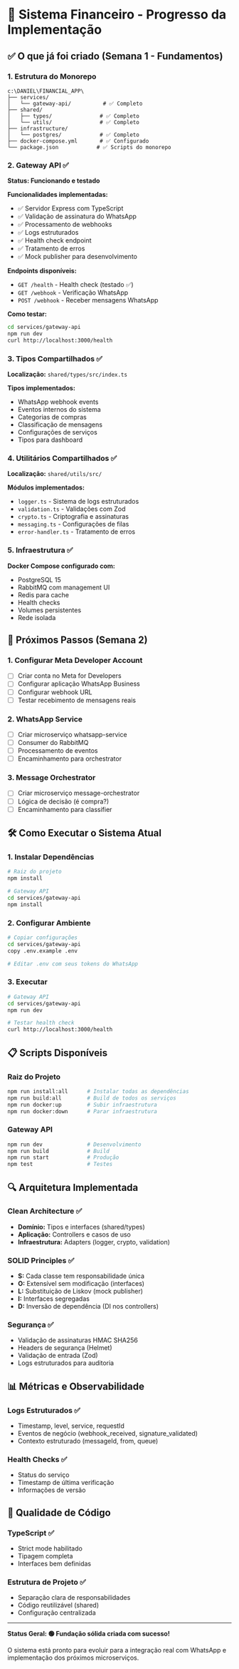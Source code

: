 # 🚀 Sistema Financeiro - Progresso da Implementação

## ✅ O que já foi criado (Semana 1 - Fundamentos)

### 1. Estrutura do Monorepo
```
c:\DANIEL\FINANCIAL_APP\
├── services/
│   └── gateway-api/          # ✅ Completo
├── shared/
│   ├── types/               # ✅ Completo
│   └── utils/               # ✅ Completo
├── infrastructure/
│   └── postgres/            # ✅ Completo
├── docker-compose.yml       # ✅ Configurado
└── package.json            # ✅ Scripts do monorepo
```

### 2. Gateway API ✅
**Status: Funcionando e testado**

**Funcionalidades implementadas:**
- ✅ Servidor Express com TypeScript
- ✅ Validação de assinatura do WhatsApp
- ✅ Processamento de webhooks
- ✅ Logs estruturados
- ✅ Health check endpoint
- ✅ Tratamento de erros
- ✅ Mock publisher para desenvolvimento

**Endpoints disponíveis:**
- `GET /health` - Health check (testado ✅)
- `GET /webhook` - Verificação WhatsApp
- `POST /webhook` - Receber mensagens WhatsApp

**Como testar:**
```bash
cd services/gateway-api
npm run dev
curl http://localhost:3000/health
```

### 3. Tipos Compartilhados ✅
**Localização:** `shared/types/src/index.ts`

**Tipos implementados:**
- WhatsApp webhook events
- Eventos internos do sistema
- Categorias de compras
- Classificação de mensagens
- Configurações de serviços
- Tipos para dashboard

### 4. Utilitários Compartilhados ✅
**Localização:** `shared/utils/src/`

**Módulos implementados:**
- `logger.ts` - Sistema de logs estruturados
- `validation.ts` - Validações com Zod
- `crypto.ts` - Criptografia e assinaturas
- `messaging.ts` - Configurações de filas
- `error-handler.ts` - Tratamento de erros

### 5. Infraestrutura ✅
**Docker Compose configurado com:**
- PostgreSQL 15
- RabbitMQ com management UI
- Redis para cache
- Health checks
- Volumes persistentes
- Rede isolada

## 🔄 Próximos Passos (Semana 2)

### 1. Configurar Meta Developer Account
- [ ] Criar conta no Meta for Developers
- [ ] Configurar aplicação WhatsApp Business
- [ ] Configurar webhook URL
- [ ] Testar recebimento de mensagens reais

### 2. WhatsApp Service
- [ ] Criar microserviço whatsapp-service
- [ ] Consumer do RabbitMQ
- [ ] Processamento de eventos
- [ ] Encaminhamento para orchestrator

### 3. Message Orchestrator
- [ ] Criar microserviço message-orchestrator
- [ ] Lógica de decisão (é compra?)
- [ ] Encaminhamento para classifier

## 🛠️ Como Executar o Sistema Atual

### 1. Instalar Dependências
```bash
# Raiz do projeto
npm install

# Gateway API
cd services/gateway-api
npm install
```

### 2. Configurar Ambiente
```bash
# Copiar configurações
cd services/gateway-api
copy .env.example .env

# Editar .env com seus tokens do WhatsApp
```

### 3. Executar
```bash
# Gateway API
cd services/gateway-api
npm run dev

# Testar health check
curl http://localhost:3000/health
```

## 📋 Scripts Disponíveis

### Raiz do Projeto
```bash
npm run install:all      # Instalar todas as dependências
npm run build:all        # Build de todos os serviços
npm run docker:up        # Subir infraestrutura
npm run docker:down      # Parar infraestrutura
```

### Gateway API
```bash
npm run dev              # Desenvolvimento
npm run build            # Build
npm run start            # Produção
npm test                 # Testes
```

## 🔍 Arquitetura Implementada

### Clean Architecture ✅
- **Domínio:** Tipos e interfaces (shared/types)
- **Aplicação:** Controllers e casos de uso
- **Infraestrutura:** Adapters (logger, crypto, validation)

### SOLID Principles ✅
- **S:** Cada classe tem responsabilidade única
- **O:** Extensível sem modificação (interfaces)
- **L:** Substituição de Liskov (mock publisher)
- **I:** Interfaces segregadas
- **D:** Inversão de dependência (DI nos controllers)

### Segurança ✅
- Validação de assinaturas HMAC SHA256
- Headers de segurança (Helmet)
- Validação de entrada (Zod)
- Logs estruturados para auditoria

## 📊 Métricas e Observabilidade

### Logs Estruturados ✅
- Timestamp, level, service, requestId
- Eventos de negócio (webhook_received, signature_validated)
- Contexto estruturado (messageId, from, queue)

### Health Checks ✅
- Status do serviço
- Timestamp de última verificação
- Informações de versão

## 🧪 Qualidade de Código

### TypeScript ✅
- Strict mode habilitado
- Tipagem completa
- Interfaces bem definidas

### Estrutura de Projeto ✅
- Separação clara de responsabilidades
- Código reutilizável (shared)
- Configuração centralizada

---

**Status Geral: 🟢 Fundação sólida criada com sucesso!**

O sistema está pronto para evoluir para a integração real com WhatsApp e implementação dos próximos microserviços.
